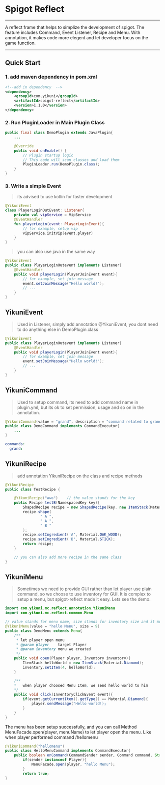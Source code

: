 # Spigot Reflect
---

A reflect frame that helps to simplize the development of spigot. The feature includes Command, Event Listener, Recipe and Menu. With annotation, it makes code more elegent and let developer focus on the game function.

---

## Quick Start
### 1. add maven dependency in pom.xml
```xml
<!--add in dependency  -->
<dependency>
    <groupId>com.yikuni</groupId>
    <artifactId>spigot-reflect</artifactId>
    <version>1.1.0</version>
</dependency>
```
### 2. Run PluginLoader in Main Plugin Class
```java
public final class DemoPlugin extends JavaPlugin{
	...

    @Override
    public void onEnable() {
        // Plugin startup logic
        // This code will scan classes and load them
        PluginLoader.run(DemoPlugin.class);
    }
}
```
### 3. Write a simple Event
> its advised to use kotlin for faster development

```kotlin
@YikuniEvent
class PlayerLoginOutEvent: Listener{
    private val vipService = VipService
    @EventHandler
    fun playerLogin(event: PlayerLoginEvent){
        // for example, setup vip
        vipService.initVip(event.player)
    }
}
```
> you can also use java in the same way

```java
@YikuniEvent
public class PlayerLoginOutevent implements Listener{
	@EventHandler
    public void playerLogin(PlayerJoinEvent event){
        // for example, set join message
    	event.setJoinMessage("Hello world!");
        // ...
    }
}
```
## YikuniEvent
> Used in Listener, simply add annotation @YikuniEvent, you dont need to do anything else in DemoPlugin.class

```java
@YikuniEvent
public class PlayerLoginOutevent implements Listener{
	@EventHandler
    public void playerLogin(PlayerJoinEvent event){
        // for example, set join message
    	event.setJoinMessage("Hello world!");
        // ...
    }
}
```
## YikuniCommand
> Used to setup command, its need to add command name in plugin.yml, but its ok to set permission, usage and so on in the annotation.

```java
@YikuniCommand(value = "grand", description = "command related to grand", permission = "op", usage = "/command <GrandName> <PlayerName>")
public class DemoCommand implements CommandExecutor{
    ...
}
```
```yaml
commands:
  grand:
```
## YikuniRecipe
> add annotation YikuniRecipe on the class and recipe methods

```java
@YikuniRecipe
public class TestRecipe {

    @YikuniRecipe("awa")	// the value stands for the key
    public Recipe testB(NamespacedKey key){
        ShapedRecipe recipe = new ShapedRecipe(key, new ItemStack(Material.DIAMOND, 10));
        recipe.shape(
                " A ",
                " A ",
                " B "
        );
        recipe.setIngredient('A', Material.OAK_WOOD);
        recipe.setIngredient('B', Material.STICK);
        return recipe;
    }

    // you can also add more recipe in the same class
}

```
## YikuniMenu
> Sometimes we need to provide GUI rather than let player use plain command, so we choose to use inventory for GUI. It is complex to setup a menu, but spigot-reflect made it easy. Lets see the demo.

```java
import com.yikuni.mc.reflect.annotation.YikuniMenu
import com.yikuni.mc.reflect.common.Menu

// value stands for menu name, size stands for inventory size and it must be greater than 9
@YikuniMenu(value = "hello Menu", size = 9)
public class DemoMenu extends Menu{
	/**
     * let player open menu
     * @param player    target Player
     * @param inventory menu we created
     */
    public void open(Player player, Inventory inventory){
        ItemStack helloWorld = new ItemStack(Material.Diamond);
        inventory.setItem(4, helloWorld);
    }

    /**
    *	when player choosed Menu Item, we send hello world to him
    */
    public void click(InventoryClickEvent event){
    	if(event.getCurrentItem().getType() == Material.Diamond){
        	player.sendMessage("Hello world!);
        }
    }
}
```
The menu has been setup successfully, and you can call Method MenuFacade.open(player, menuName) to let player open the menu.
Like when player performed command /hellomenu
```java
@YikuniCommand("hellomenu")
public class HelloMenuCommand implements CommandExecutor{
	public boolean onCommand(CommandSender sender, Command command, String label, String[] args){
        if(sender instanceof Player){
        	MenuFacade.open(player, "hello Menu");
        }
        return true;
}
```
